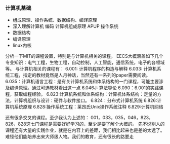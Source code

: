 ### 计算机基础
- 组成原理、操作系统、数据结构、编译原理
- 深入理解计算机 编码 计算机组成原理  APUP 操作系统
- 数据结构
- 编译原理
- linux内核

分析一下MIT的课程设置，特别是与计算机相关的课程。
EECS大概涵盖如下几个专业知识：电气工程，生物工程，自动控制，人工智能，通信系统，电子的各领域等。
与计算机相关的课程有：
6.001: 计算机程序的构造与解释
6.033: 计算机系统工程，指定的教材竟然是人月神话，当然还有一系列的paper需要阅读。
6.035：计算机语言工程：是有关计算机系统和体系结构的一门课程，可能主要涉及编译原理。通过可选教材看出这一点
6.046J: 算法导论
6.090：6.001的实践课程，获取编程经验。
6.823:计算机系统和体系结构：计算机体系结构：定量的方法，计算机组织与设计：硬件与软件接口。
6.824：分布式计算机系统
6.826:计算机系统原理
6.828:操作系统工程：莱昂氏Unix操作系统注释
6.829:计算机网络


还有很多交叉的课程。至少我认为上述的：
001，033，035，046，823，826，828这七门课程是需要好好学习的，至少是要了解个大概的。
先不说别人的课程还有大量的实践作业，就是在内容上的差距，我们相比起来也是差的太远了。
难怪他们能培养出来大师级人物。我们的教育，还有很长的路要走